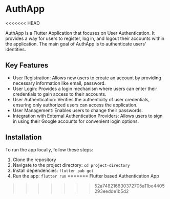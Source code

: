 # AuthApp
<<<<<<< HEAD

AuthApp is a Flutter Application that focuses on User Authentication. It provides a way for users to register, log in, and logout their accounts within the application. The main goal of AuthApp is to authenticate users' identities.

## Key Features
- User Registration: Allows new users to create an account by providing necessary information like email, password.
- User Login: Provides a login mechanism where users can enter their credentials to gain access to their accounts.
- User Authentication: Verifies the authenticity of user credentials, ensuring only authorized users can access the application.
- User Management: Enables users to change their passwords.
- Integration with External Authentication Providers: Allows users to sign in using their Google accounts for convenient login options.

## Installation

To run the app locally, follow these steps:

1. Clone the repository
2. Navigate to the project directory: `cd project-directory`
3. Install dependencies: `flutter pub get`
4. Run the app: `flutter run`
=======
Flutter based Authentication App
>>>>>>> 52a748216830372705a11be4405293eedde1b5d2
